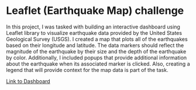 # Leaflet (Earthquake Map) challenge

In this project, I was tasked with building an interactive dashboard using Leaflet library to visualize earthquake data provided by the United States Geological Survey (USGS). I created a map that plots all of the earthquakes based on their longitude and latitude. The data markers should reflect the magnitude of the earthquake by their size and the depth of the earthquake by color. Additionally, I included popups that provide additional information about the earthquake when its associated marker is clicked. Also, creating a legend that will provide context for the map data is part of the task.


[Link to Dashboard](file:///C:/Users/ashle/leaflet-challenge/index.html "Link to Dashboard")
